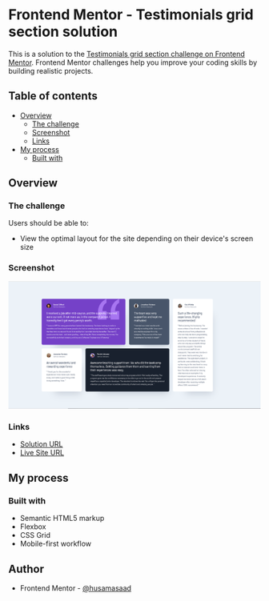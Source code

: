 # Frontend Mentor - Testimonials grid section solution

This is a solution to the [Testimonials grid section challenge on Frontend Mentor](https://www.frontendmentor.io/challenges/testimonials-grid-section-Nnw6J7Un7). Frontend Mentor challenges help you improve your coding skills by building realistic projects. 

## Table of contents

- [Overview](#overview)
  - [The challenge](#the-challenge)
  - [Screenshot](#screenshot)
  - [Links](#links)
- [My process](#my-process)
  - [Built with](#built-with)

## Overview

### The challenge


Users should be able to:

- View the optimal layout for the site depending on their device's screen size


### Screenshot

![](/screenshot.PNG)


### Links

- [Solution URL]([https://your-solution-url.com](https://www.frontendmentor.io/solutions/testimonials-grid-section-solution-using-grid-JReJ5q1uCi))
- [Live Site URL]([https://your-live-site-url.com](https://husamasaad.github.io/Testimonials-grid-section/))

## My process

### Built with

- Semantic HTML5 markup
- Flexbox
- CSS Grid
- Mobile-first workflow
## Author

- Frontend Mentor - [@husamasaad](https://www.frontendmentor.io/profile/husamasaad)

